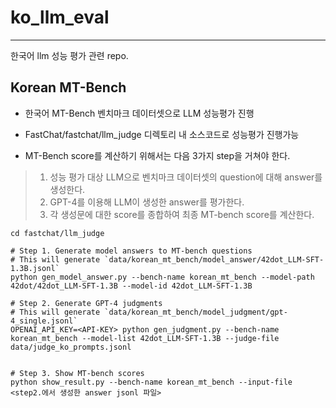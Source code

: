 # ko_llm_eval
-------------

한국어 llm 성능 평가 관련 repo. 

## Korean MT-Bench
- 한국어 MT-Bench 벤치마크 데이터셋으로 LLM 성능평가 진행
- FastChat/fastchat/llm_judge 디렉토리 내 소스코드로 성능평가 진행가능

- MT-Bench score를 계산하기 위해서는 다음 3가지 step을 거쳐야 한다.

> 1. 성능 평가 대상 LLM으로 벤치마크 데이터셋의 question에 대해 answer를 생성한다.
> 2. GPT-4를 이용해 LLM이 생성한 answer를 평가한다.
> 3. 각 생성문에 대한 score를 종합하여 최종 MT-bench score를 계산한다.

```
cd fastchat/llm_judge

# Step 1. Generate model answers to MT-bench questions
# This will generate `data/korean_mt_bench/model_answer/42dot_LLM-SFT-1.3B.jsonl`
python gen_model_answer.py --bench-name korean_mt_bench --model-path 42dot/42dot_LLM-SFT-1.3B --model-id 42dot_LLM-SFT-1.3B

# Step 2. Generate GPT-4 judgments
# This will generate `data/korean_mt_bench/model_judgment/gpt-4_single.jsonl`
OPENAI_API_KEY=<API-KEY> python gen_judgment.py --bench-name korean_mt_bench --model-list 42dot_LLM-SFT-1.3B --judge-file data/judge_ko_prompts.jsonl


# Step 3. Show MT-bench scores
python show_result.py --bench-name korean_mt_bench --input-file <step2.에서 생성한 answer jsonl 파일>
```
